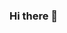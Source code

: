 ### Hi there 👋

<!--
**SethBlakley/SethBlakley** is a ✨ _special_ ✨ repository because its `README.md` (this file) appears on your GitHub profile.

Here are some ideas to get you started:
- 🎓 Full Stack Web Developer

- 🤔 Exploring new technologies and developing software solutions and quick hacks

- 🌱Currently Learning Kuburnetes

- ⚡ Open for project collaboration

- 💬 Connect with me on <a href="https://www.linkedin.com/in/sethblakley/">LinkedIn</a> 👨🏻‍💻

- 📫  Shoot Me an sethblakley869@gmail.com 

-🔧 If I’m not programming, I'm likely studying the Russian Language or gaming

-->
